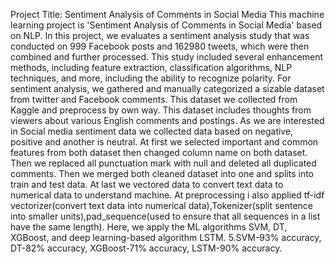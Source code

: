 Project Title: Sentiment Analysis of Comments in Social Media
This machine learning project is 'Sentiment Analysis of Comments in Social Media' based on NLP.
In this project, we evaluates a sentiment analysis study that was conducted on 999 Facebook posts and 162980 tweets, which were then combined and further processed.
This study included several enhancement methods, including feature extraction, classification algorithms, NLP techniques, and more, including the ability to recognize polarity.
For sentiment analysis, we gathered and manually categorized a sizable dataset from twitter and Facebook comments. This dataset we collected from Kaggle and preprocess by own way. This dataset includes thoughts from viewers about various English comments and postings. As we are interested in Social media sentiment data we collected data based on negative, positive and another is neutral.
At first we selected important and common features from both dataset then changed column name on both dataset. Then we replaced all punctuation mark with null and deleted all duplicated comments. Then we merged both cleaned dataset into one and splits into train and test data. At last we vectored data to convert text data to numerical data to understand machine. At preprocessing i also applied tf-idf vectorizer(convert text data into numerical data),Tokenizer(split sentence into smaller units),pad_sequence(used to ensure that all sequences in a list have the same length).
Here, we apply the ML algorithms SVM, DT, XGBoost, and deep learning-based algorithm LSTM. 5.SVM-93% accuracy, DT-82% accuracy, XGBoost-71% accuracy, LSTM-90% accuracy.
